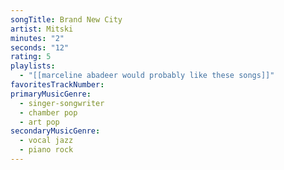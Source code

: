 ```yaml
---
songTitle: Brand New City
artist: Mitski
minutes: "2"
seconds: "12"
rating: 5
playlists:
  - "[[marceline abadeer would probably like these songs]]"
favoritesTrackNumber:
primaryMusicGenre:
  - singer-songwriter
  - chamber pop
  - art pop
secondaryMusicGenre:
  - vocal jazz
  - piano rock
---
```

